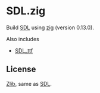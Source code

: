 <!--
SPDX-FileCopyrightText: © 2024 Mark Delk <jethrodaniel@gmail.com>

SPDX-License-Identifier: Zlib
-->

# SDL.zig

Build [SDL](https://github.com/libsdl-org/SDL) using [zig](https://ziglang.org) (version 0.13.0).

Also includes

- [SDL_ttf](https://github.com/libsdl-org/SDL_ttf)

## License

[Zlib](https://spdx.org/licenses/Zlib.html), same as [SDL](https://github.com/libsdl-org/SDL).
